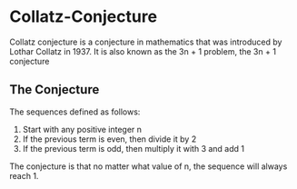 <h1>Collatz-Conjecture</h1>
<p>Collatz conjecture is a conjecture in mathematics that  was introduced by Lothar Collatz in 1937. It is also known as the 3n + 1 problem, the 3n + 1 conjecture</p>
<h2>The Conjecture</h2>
<p>The sequences defined as follows: 
<ol>
<li>Start with any positive integer n</li>
<li>If the previous term is even, then divide it by 2</li>
<li>If the previous term is odd, then multiply it with 3 and add 1</li>
</ol
</p>
<p>The conjecture is that no matter what value of n, the sequence will always reach 1.</p>
